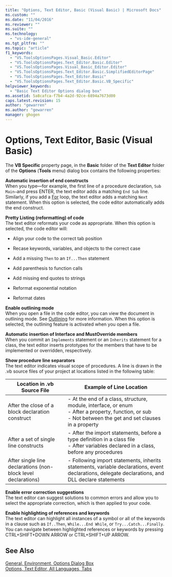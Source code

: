 ```yaml
---
title: "Options, Text Editor, Basic (Visual Basic) | Microsoft Docs"
ms.custom: ""
ms.date: "11/04/2016"
ms.reviewer: ""
ms.suite: ""
ms.technology: 
  - "vs-ide-general"
ms.tgt_pltfrm: ""
ms.topic: "article"
f1_keywords: 
  - "VS.ToolsOptionsPages.Visual_Basic.Editor"
  - "VS.ToolsOptionsPages.Text_Editor.Basic.Editor"
  - "VS.ToolsOptionsPages.Visual_Basic_Editor.Editor"
  - "VS.ToolsOptionsPages.Text_Editor.Basic.SimplifiedEditorPage"
  - "VS.ToolsOptionsPages.Text_Editor.Basic"
  - "VS.ToolsOptionsPages.Text_Editor.Basic.VB_Specific"
helpviewer_keywords: 
  - "Basic Text Editor Options dialog box"
ms.assetid: 5a8cafca-f7b4-4a2d-92ce-6894a7673d00
caps.latest.revision: 15
author: "gewarren"
ms.author: "gewarren"
manager: ghogen
---
```

# Options, Text Editor, Basic (Visual Basic)
The **VB Specific** property page, in the **Basic** folder of the **Text Editor** folder of the **Options** (**Tools** menu) dialog box contains the following properties:  
  
 **Automatic insertion of end constructs**  
 When you type—for example, the first line of a procedure declaration, `Sub Main—`and press ENTER, the text editor adds a matching `End Sub` line. Similarly, if you add a [For](/dotnet/visual-basic/language-reference/statements/for-next-statement) loop, the text editor adds a matching `Next` statement. When this option is selected, the code editor automatically adds the end construct.  
  
 **Pretty Listing (reformatting) of code**  
 The text editor reformats your code as appropriate. When this option is selected, the code editor will:  
  
-   Align your code to the correct tab position  
  
-   Recase keywords, variables, and objects to the correct case  
  
-   Add a missing `Then` to an `If...Then` statement  
  
-   Add parenthesis to function calls  
  
-   Add missing end quotes to strings  
  
-   Reformat exponential notation  
  
-   Reformat dates  
  
**Enable outlining mode**  
When you open a file in the code editor, you can view the document in outlining mode. See [Outlining](../../ide/outlining.md) for more information. When this option is selected, the outlining feature is activated when you open a file.  
  
**Automatic insertion of Interface and MustOverride members**  
When you commit an `Implements` statement or an `Inherits` statement for a class, the text editor inserts prototypes for the members that have to be implemented or overridden, respectively.  
  
**Show procedure line separators**  
The text editor indicates visual scope of procedures. A line is drawn in the .vb source files of your project at locations listed in the following table:  
  
|Location in .vb Source File|Example of Line Location|  
|---------------------------------|------------------------------|  
|After the close of a block declaration construct|-   At the end of a class, structure, module, interface, or enum<br />-   After a property, function, or sub<br />-   Not between the get and set clauses in a property|  
|After a set of single line constructs|-   After the import statements, before a type definition in a class file<br />-   After variables declared in a class, before any procedures|  
|After single line declarations (non-block level declarations)|-   Following import statements, inherits statements, variable declarations, event declarations, delegate declarations, and DLL declare statements|  
  
**Enable error correction suggestions**  
The text editor can suggest solutions to common errors and allow you to select the appropriate correction, which is then applied to your code.  
  
**Enable highlighting of references and keywords**  
The text editor can highlight all instances of a symbol or all of the keywords in a clause such as `If..Then`, `While...End While`, or `Try...Catch...Finally`. You can navigate between highlighted references or keywords by pressing CTRL+SHIFT+DOWN ARROW or CTRL+SHIFT+UP ARROW.  
  
## See Also  
[General, Environment, Options Dialog Box](../../ide/reference/general-environment-options-dialog-box.md)   
[Options, Text Editor, All Languages, Tabs](../../ide/reference/options-text-editor-all-languages-tabs.md)